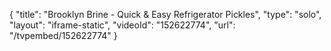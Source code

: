 {
    "title": "Brooklyn Brine - Quick & Easy Refrigerator Pickles",
    "type": "solo",
    "layout": "iframe-static",
    "videoId": "152622774",
    "url": "\/tvpembed\/152622774"
}